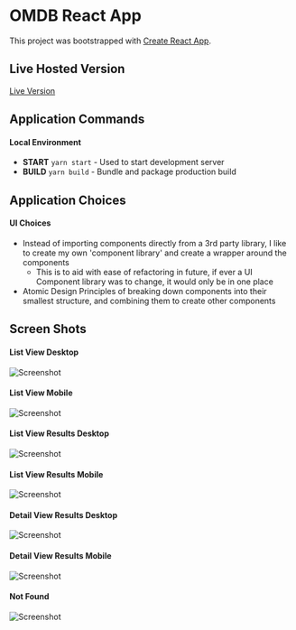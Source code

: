 # OMDB React App

This project was bootstrapped with [Create React App](https://github.com/facebook/create-react-app).

## Live Hosted Version

[Live Version](https://omdb-react-app.web.app/movies)

## Application Commands

#### Local Environment

- **START** `yarn start` - Used to start development server
- **BUILD** `yarn build` - Bundle and package production build

## Application Choices

#### UI Choices

- Instead of importing components directly from a 3rd party library, I like to create my own 'component library' and create a wrapper around the components
  - This is to aid with ease of refactoring in future, if ever a UI Component library was to change, it would only be in one place
- Atomic Design Principles of breaking down components into their smallest structure, and combining them to create other components

## Screen Shots

#### List View Desktop

![Screenshot](docs/main-desktop.png)

#### List View Mobile

![Screenshot](docs/main-mobile.png)

#### List View Results Desktop

![Screenshot](docs/list-desktop.png)

#### List View Results Mobile

![Screenshot](docs/list-mobile.png)

#### Detail View Results Desktop

![Screenshot](docs/detail-desktop.png)

#### Detail View Results Mobile

![Screenshot](docs/detail-mobile.png)

#### Not Found

![Screenshot](docs/not-found-desktop.png)

